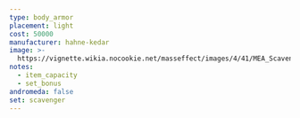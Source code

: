```yaml
---
type: body_armor
placement: light
cost: 50000
manufacturer: hahne-kedar
image: >-
  https://vignette.wikia.nocookie.net/masseffect/images/4/41/MEA_Scavenger_Armor.png/revision/latest/scale-to-width-down/350?cb=20180512010824
notes:
  - item_capacity
  - set_bonus
andromeda: false
set: scavenger
---
```

